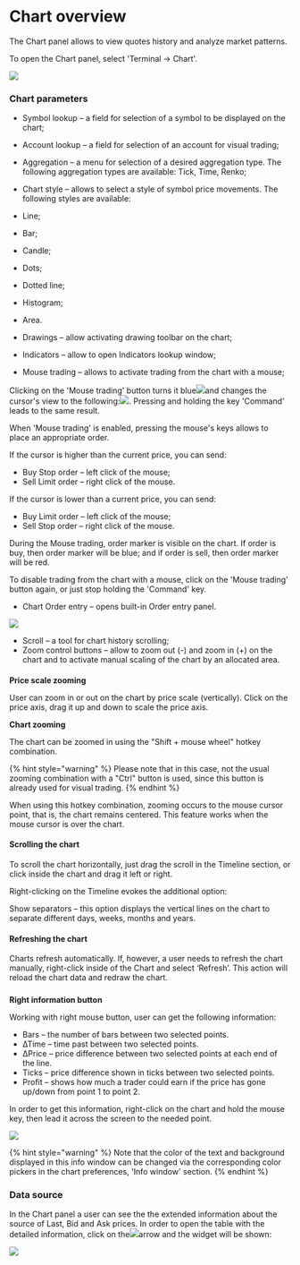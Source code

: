 # Chart overview

The Chart panel allows to view quotes history and analyze market patterns.

To open the Chart panel, select 'Terminal -&gt; Chart'.

![](../../../../.gitbook/assets/test-chart%20%281%29.png)

### Chart parameters

* Symbol lookup – a field for selection of a symbol to be displayed on the chart;
* Account lookup – a field for selection of an account for visual trading;
* Aggregation – a menu for selection of a desired aggregation type. The following aggregation types are available: Tick, Time, Renko;
*  Chart style – allows to select a style of symbol price movements. The following styles are available:

  * Line;
  * Bar;
  * Candle;
  * Dots;
  * Dotted line;
  * Histogram;
  * Area.

* Drawings – allow activating drawing toolbar on the chart;
* Indicators – allow to open Indicators lookup window;
* Mouse trading – allows to activate trading from the chart with a mouse;

Clicking on the 'Mouse trading' button turns it blue![](../../../../.gitbook/assets/mouse-small.png)and changes the cursor's view to the following:![](../../../../.gitbook/assets/mouse-trading-small.png). Pressing and holding the key 'Command' leads to the same result. 

When 'Mouse trading' is enabled, pressing the mouse's keys allows to place an appropriate order.

If the cursor is higher than the current price, you can send:

* Buy Stop order – left click of the mouse;
* Sell Limit order – right click of the mouse.

If the cursor is lower than a current price, you can send:

* Buy Limit order – left click of the mouse;
* Sell Stop order – right click of the mouse.

During the Mouse trading, order marker is visible on the chart. If order is buy, then order marker will be blue; and if order is sell, then order marker will be red.

To disable trading from the chart with a mouse, click on the 'Mouse trading' button again, or just stop holding the 'Command' key.

* Chart Order entry – opens built-in Order entry panel.

![](../../../../.gitbook/assets/oe-small.png)

* Scroll – a tool for chart history scrolling;
* Zoom control buttons – allow to zoom out \(-\) and zoom in \(+\) on the chart and to activate manual scaling of the chart by an allocated area.

#### **Price scale zooming**

User can zoom in or out on the chart by price scale \(vertically\). Click on the price axis, drag it up and down to scale the price axis.

**Chart zooming**

The chart can be zoomed in using the "Shift + mouse wheel" hotkey combination. 

{% hint style="warning" %}
Please note that in this case, not the usual zooming combination with a "Ctrl" button is used, since this button is already used for visual trading.
{% endhint %}

When using this hotkey combination, zooming occurs to the mouse cursor point, that is, the chart remains centered. This feature works when the mouse cursor is over the chart.

#### **Scrolling the chart**

To scroll the chart horizontally, just drag the scroll in the Timeline section, or click inside the chart and drag it left or right.

Right-clicking on the Timeline evokes the additional option:

Show separators – this option displays the vertical lines on the chart to separate different days, weeks, months and years.

#### **Refreshing the chart**

Charts refresh automatically. If, however, a user needs to refresh the chart manually, right-click inside of the Chart and select ‘Refresh’. This action will reload the chart data and redraw the chart.

### **Right information button**

Working with right mouse button, user can get the following information:

* Bars – the number of bars between two selected points.
* ∆Time – time past between two selected points.
* ∆Price – price difference between two selected points at each end of the line.
* Ticks – price difference shown in ticks between two selected points.
* Profit – shows how much a trader could earn if the price has gone up/down from point 1 to point 2. 

In order to get this information, right-click on the chart and hold the mouse key, then lead it across the screen to the needed point.

![](../../../../.gitbook/assets/right-button-small.png)

{% hint style="warning" %}
Note that the color of the text and background displayed in this info window can be changed via the corresponding color pickers in the chart preferences, 'Info window' section.
{% endhint %}

### Data source <a id="data-source"></a>

In the Chart panel a user can see the the extended information about the source of Last, Bid and Ask prices. In order to open the table with the detailed information, click on the![](../../../../.gitbook/assets/image2-kopiya%20%281%29.png)arrow and the widget will be shown:

![](../../../../.gitbook/assets/image3%20%281%29.png)


